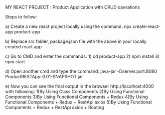 MY REACT PROJECT : Product Application with CRUD operations

Steps to follow:

a) Create a new react project locally using the command: npx create-react-app product-app

b) Replace src folder, package.json file with the above in your locally created react app

c) Go to CMD and enter the commands: 
      1)  cd product-app 
      2)  npm install
      3)  npm start
      
d) Open another cmd and type the command: java-jar -Dserver.port:8080 ProductRESTApp-0.01-SNAPSHOT.jar

e) Now you can see the final output in the browser http://localhost:4000 with following:
      1)By Using Class Components
      2)By Using Functional Components
      3)By Using Functional Components + Redux
      4)By Using Functional Components + Redux + RestApi axios
      5)By Using Functional Components + Redux + RestApi axios + Routing

